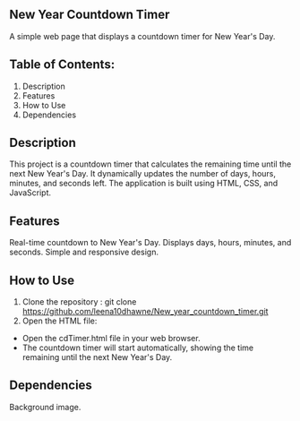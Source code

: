 ## New Year Countdown Timer ##
A simple web page that displays a countdown timer for New Year's Day.

## Table of Contents:
1. Description
2. Features
3. How to Use
4. Dependencies

## Description
This project is a countdown timer that calculates the remaining time until the next New Year's Day. It dynamically updates the number of days, hours, minutes, and seconds left.
The application is built using HTML, CSS, and JavaScript.

## Features
Real-time countdown to New Year's Day.
Displays days, hours, minutes, and seconds.
Simple and responsive design.

## How to Use
1. Clone the repository : git clone https://github.com/leena10dhawne/New_year_countdown_timer.git
2. Open the HTML file:
- Open the cdTimer.html file in your web browser.
- The countdown timer will start automatically, showing the time remaining until the next New Year's Day.

## Dependencies
Background image.
